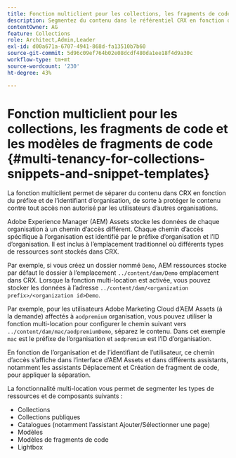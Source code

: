 ```yaml
---
title: Fonction multiclient pour les collections, les fragments de code et les modèles de fragments de code
description: Segmentez du contenu dans le référentiel CRX en fonction de l’organisation du client afin d’empêcher tout accès non autorisé.
contentOwner: AG
feature: Collections
role: Architect,Admin,Leader
exl-id: d00a671a-6707-4941-868d-fa13510b7b60
source-git-commit: 5d96c09ef764b02e08dcdf480da1ee18f4d9a30c
workflow-type: tm+mt
source-wordcount: '230'
ht-degree: 43%

---
```


# Fonction multiclient pour les collections, les fragments de code et les modèles de fragments de code {#multi-tenancy-for-collections-snippets-and-snippet-templates}

La fonction multiclient permet de séparer du contenu dans CRX en fonction du préfixe et de l’identifiant d’organisation, de sorte à protéger le contenu contre tout accès non autorisé par les utilisateurs d’autres organisations.

Adobe Experience Manager (AEM) Assets stocke les données de chaque organisation à un chemin d’accès différent. Chaque chemin d’accès spécifique à l’organisation est identifié par le préfixe d’organisation et l’ID d’organisation. Il est inclus à l’emplacement traditionnel où différents types de ressources sont stockés dans CRX.

Par exemple, si vous créez un dossier nommé `Demo`, AEM ressources stocke par défaut le dossier à l’emplacement `../content/dam/Demo` emplacement dans CRX. Lorsque la fonction multi-location est activée, vous pouvez stocker les données à l’adresse `../content/dam/<organization prefix>/<organization id>Demo`.

Par exemple, pour les utilisateurs Adobe Marketing Cloud d’AEM Assets (à la demande) affectés à `aodpremium` organisation, vous pouvez utiliser la fonction multi-location pour configurer le chemin suivant vers `../content/dam/mac/aodpremiumDemo`, séparez le contenu. Dans cet exemple `mac` est le préfixe de l’organisation et `aodpremium` est l’ID d’organisation.

En fonction de l’organisation et de l’identifiant de l’utilisateur, ce chemin d’accès s’affiche dans l’interface d’AEM Assets et dans différents assistants, notamment les assistants Déplacement et Création de fragment de code, pour appliquer la séparation.

La fonctionnalité multi-location vous permet de segmenter les types de ressources et de composants suivants :

* Collections
* Collections publiques
* Catalogues (notamment l’assistant Ajouter/Sélectionner une page)
* Modèles
* Modèles de fragments de code
* Lightbox
